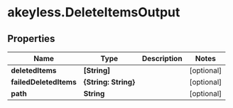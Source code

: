 # akeyless.DeleteItemsOutput

## Properties

Name | Type | Description | Notes
------------ | ------------- | ------------- | -------------
**deletedItems** | **[String]** |  | [optional] 
**failedDeletedItems** | **{String: String}** |  | [optional] 
**path** | **String** |  | [optional] 


